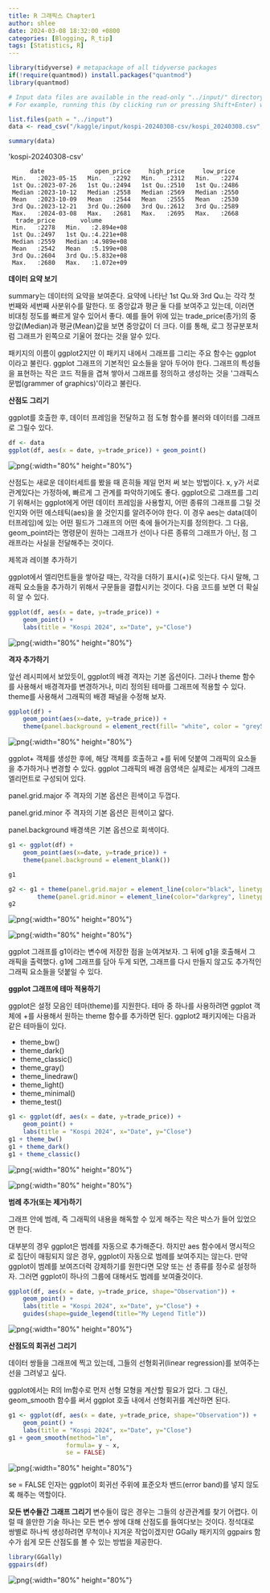 ```yaml
---
title: R 그래픽스 Chapter1
author: shlee
date: 2024-03-08 18:32:00 +0800
categories: [Blogging, R_tip]
tags: [Statistics, R]
---
```


```R
library(tidyverse) # metapackage of all tidyverse packages
if(!require(quantmod)) install.packages("quantmod")
library(quantmod)

# Input data files are available in the read-only "../input/" directory
# For example, running this (by clicking run or pressing Shift+Enter) will list all files under the input directory

list.files(path = "../input")
data <- read_csv("/kaggle/input/kospi-20240308-csv/kospi_20240308.csv", show_col_types = FALSE)

summary(data)
```


'kospi-20240308-csv'



          date              open_price     high_price     low_price   
     Min.   :2023-05-15   Min.   :2292   Min.   :2312   Min.   :2274  
     1st Qu.:2023-07-26   1st Qu.:2494   1st Qu.:2510   1st Qu.:2486  
     Median :2023-10-12   Median :2558   Median :2569   Median :2550  
     Mean   :2023-10-09   Mean   :2544   Mean   :2555   Mean   :2530  
     3rd Qu.:2023-12-21   3rd Qu.:2600   3rd Qu.:2612   3rd Qu.:2589  
     Max.   :2024-03-08   Max.   :2681   Max.   :2695   Max.   :2668  
      trade_price       volume         
     Min.   :2278   Min.   :2.894e+08  
     1st Qu.:2497   1st Qu.:4.221e+08  
     Median :2559   Median :4.989e+08  
     Mean   :2542   Mean   :5.199e+08  
     3rd Qu.:2604   3rd Qu.:5.832e+08  
     Max.   :2680   Max.   :1.072e+09  


**데이터 요약 보기**

summary는 데이터의 요약을 보여준다. 요약에 나타난 1st Qu.와 3rd Qu.는 각각 첫 번째와 세번째 사분위수를 말한다. 또 중앙값과 평균 둘 다를 보여주고 있는데, 이러면 비대칭 정도를 빠르게 알수 있어서 좋다. 예를 들어 위에 있는 trade_price(종가)의 중앙값(Median)과 평균(Mean)값을 보면 중앙값이 더 크다. 이를 통해, 로그 정규분포처럼 그래프가 왼쪽으로 기울어 졌다는 것을 알수 있다.  

패키지의 이름이 ggplot2지만 이 패키지 내에서 그래프를 그리는 주요 함수는 ggplot이라고 불린다. ggplot 그래프의 기본적인 요소들을 알아 두어야 한다. 그래프의 특성들을 표현하는 작은 코드 적들을 겹쳐 쌓아서 그래프를 정의하고 생성하는 것을 '그래픽스 문법(grammer of graphics)'이라고 불린다.

**산점도 그리기**

ggplot를 호출한 후, 데이터 프레임을 전달하고 점 도형 함수를 불러와 데이터를 그래프로 그릴수 있다.


```R
df <- data
ggplot(df, aes(x = date, y=trade_price)) + geom_point()
```


    
![png](/assets/img/posts/kospi-with-r-chapter1_files/1.png){:width="80%" height="80%"}


산점도는 새로운 데이터세트를 봤을 때 흔히들 제일 먼저 써 보는 방법이다. x, y가 서로 관계있다는 가정하에, 빠르게 그 관계를 파악하기에도 좋다. 
  ggplot으로 그래프를 그리기 위해서는 ggplot에게 어떤 데이터 프레임을 사용할지, 어떤 종류의 그래프를 그릴 것인지와 어떤 에스테틱(aes)을 쓸 것인지를 알려주어야 한다. 이 경우 aes는 data(데이터프레임)에 있는 어떤 필드가 그래프의 어떤 축에 들어가는지를 정의한다. 그 다음, geom_point라는 명령문이 원하는 그래프가 선이나 다른 종류의 그래프가 아닌, 점 그래프라는 사실을 전달해주는 것이다. 

제목과 레이블 추가하기

ggplot에서 엘리먼트들을 쌓아갈 때는, 각각을 더하기 표시(+)로 잇는다. 다시 말해, 그래픽 요소들을 추가하기 위해서 구문들을 결합시키는 것이다. 다음 코드를 보면 더 확실히 알 수 있다.


```R
ggplot(df, aes(x = date, y=trade_price)) +
    geom_point() + 
    labs(title = "Kospi 2024", x="Date", y="Close")
```


    
![png](/assets/img/posts/kospi-with-r-chapter1_files/2.png){:width="80%" height="80%"}
    


**격자 추가하기**

앞선 레시피에서 보았듯이, ggplot의 배경 격자는 기본 옵션이다. 그러나 theme 함수를 사용해서 배경격자를 변경하거나, 미리 정의된 테마를 그래프에 적용할 수 있다. 
  theme를 사용해서 그래픽의 배경 패널을 수정해 보자. 


```R
ggplot(df) +
    geom_point(aes(x=date, y=trade_price)) + 
    theme(panel.background = element_rect(fill= "white", color = "grey50"))
```


    
![png](/assets/img/posts/kospi-with-r-chapter1_files/3.png){:width="80%" height="80%"}
    


ggplot+ 객체를 생성한 후에, 해당 객체를 호출하고 +를 뒤에 덧붙여 그래픽의 요소들을 추가하거나 변경할 수 있다. ggplot 그래픽의 배경 음영색은 실제로는 세개의 그래프 엘리먼트로 구성되어 있다.

panel.grid.major  주 격자의 기본 옵션은 흰색이고 두껍다.

panel.grid.minor  주 격자의 기본 옵션은 흰색이고 얇다.

panel.background  배경색은 기본 옵션으로 회색이다.


```R
g1 <- ggplot(df) +
    geom_point(aes(x=date, y=trade_price)) + 
    theme(panel.background = element_blank())

g1

g2 <- g1 + theme(panel.grid.major = element_line(color="black", linetype=3)) +
        theme(panel.grid.minor = element_line(color="darkgrey", linetype=4))
g2
```


    
![png](/assets/img/posts/kospi-with-r-chapter1_files/4.png){:width="80%" height="80%"}
    



    
![png](/assets/img/posts/kospi-with-r-chapter1_files/5.png){:width="80%" height="80%"}
    


ggplot 그래프를 g1이라는 변수에 저장한 점을 눈여겨보자. 그 뒤에 g1을 호출해서 그래픽을 출력했다. g1에 그래프를 담아 두게 되면, 그래프를 다시 만들지 않고도 추가적인 그래픽 요소들을 덧붙일 수 있다. 

**ggplot 그래프에 테마 적용하기**

ggplot은 설정 모음인 테마(theme)를 지원한다. 테마 중 하나를 사용하려면 ggplot 객체에 +를 사용해서 원하는 theme 함수를 추가하면 된다. ggplot2 패키지에는 다음과 같은 테마들이 있다.
* theme_bw()
* theme_dark()
* theme_classic()
* theme_gray()
* theme_linedraw()
* theme_light()
* theme_minimal()
* theme_test()



```R
g1 <- ggplot(df, aes(x = date, y=trade_price)) +
    geom_point() + 
    labs(title = "Kospi 2024", x="Date", y="Close")
g1 + theme_bw()
g1 + theme_dark()
g1 + theme_classic()
```


    
![png](/assets/img/posts/kospi-with-r-chapter1_files/6.png){:width="80%" height="80%"}
    



    
![png](/assets/img/posts/kospi-with-r-chapter1_files/7.png){:width="80%" height="80%"}
    


**범례 추가(또는 제거)하기**

그래프 안에 범례, 즉 그래픽의 내용을 해독할 수 있게 해주는 작은 박스가 들어 있었으면 한다.

대부분의 경우 ggplot은 범례를 자동으로 추가해준다. 하지만 aes 함수에서 명시적으로 집단이 매핑되지 않은 경우, ggplot이 자동으로 범례를 보여주지는 않는다. 만약 ggplot이 범례를 보여즈더럭 강제하기를 원한다면 모양 또는 선 종류를 정수로 설정하자. 그러면 ggplot이 하나의 그룹에 대해서도 범례를 보여줄것이다.


```R
ggplot(df, aes(x = date, y=trade_price, shape="Observation")) +
    geom_point() + 
    labs(title = "Kospi 2024", x="Date", y="Close") + 
    guides(shape=guide_legend(title="My Legend Title"))
```


    
![png](/assets/img/posts/kospi-with-r-chapter1_files/8.png){:width="80%" height="80%"}
    


**산점도의 회귀선 그리기**

데이터 쌍들을 그래프에 찍고 있는데, 그들의 선형회귀(linear regression)를 보여주는 선을 그려넣고 싶다.

ggplot에서는 R의 lm함수로 먼저 선형 모형을 계산할 필요가 없다. 그 대신, geom_smooth 함수를 써서 ggplot 호출 내에서 선형회귀를 계산하면 된다.


```R
g1 <- ggplot(df, aes(x = date, y=trade_price, shape="Observation")) +
    geom_point() + 
    labs(title = "Kospi 2024", x="Date", y="Close")
g1 + geom_smooth(method="lm",
                formula= y ~ x,
                se = FALSE)
```


    
![png](/assets/img/posts/kospi-with-r-chapter1_files/9.png){:width="80%" height="80%"}
    


se = FALSE 인자는 ggplot이 회귀선 주위에 표준오차 밴드(error band)를 넣지 않도록 해주는 역할이다.

**모든 변수들간 그래프 그리기**
변수들이 많은 경우는 그들의 상관관계를 찾기 어렵다. 이럴 때 쓸만한 기술 하나는 모든 변수 쌍에 대해 산점도를 들여다보는 것이다. 정석대로 쌍별로 하나씩 생성하려면 무척이나 지겨운 작업이겠지만 GGally 패키지의 ggpairs 함수가 쉽게 모든 산점도를 볼 수 있는 방법을 제공한다.


```R
library(GGally)
ggpairs(df)
```


    
![png](/assets/img/posts/kospi-with-r-chapter1_files/10.png){:width="80%" height="80%"}
    


